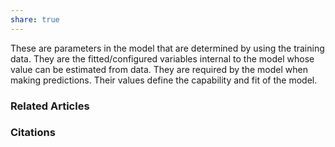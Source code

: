 ```yaml
---
share: true
---
```


These are parameters in the model that are determined by using the training data. They are the fitted/configured variables internal to the model whose value can be estimated from data. They are required by the model when making predictions. Their values define the capability and fit of the model.

### Related Articles

### Citations
